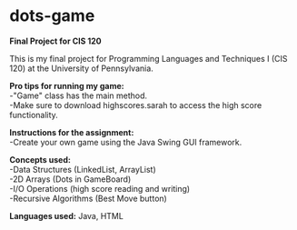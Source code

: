 # dots-game
<html>
<b>Final Project for CIS 120</b>

This is my final project for Programming Languages and Techniques I (CIS 120) at the University of Pennsylvania.

<b>Pro tips for running my game:</b> <br>
-"Game" class has the main method. <br>
-Make sure to download highscores.sarah to access the high score functionality.

<b>Instructions for the assignment:</b> </br>
-Create your own game using the Java Swing GUI framework. 

<b>Concepts used:</b> </br>
-Data Structures (LinkedList, ArrayList)<br>
-2D Arrays (Dots in GameBoard)<br>
-I/O Operations (high score reading and writing)<br>
-Recursive Algorithms (Best Move button)

<b>Languages used:</b> Java, HTML </html>
